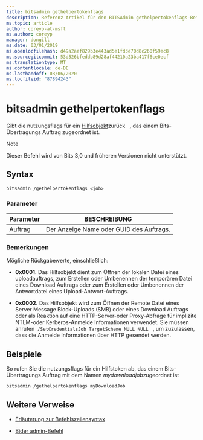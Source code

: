```yaml
---
title: bitsadmin gethelpertokenflags
description: Referenz Artikel für den BITSAdmin gethelpertokenflags-Befehl, der die nutzungsflags für ein Hilfsobjekt zurückgibt, das einem Bits-Übertragungs Auftrag zugeordnet ist.
ms.topic: article
author: coreyp-at-msft
ms.author: coreyp
manager: dongill
ms.date: 03/01/2019
ms.openlocfilehash: d49a2aef829b3e443ad5e1fd3e70d8c260f59ec8
ms.sourcegitcommit: 53d526bfeddb89d28af44210a23ba417f6ce0ecf
ms.translationtype: MT
ms.contentlocale: de-DE
ms.lasthandoff: 08/06/2020
ms.locfileid: "87894243"
---
```

# <a name="bitsadmin-gethelpertokenflags"></a>bitsadmin gethelpertokenflags

Gibt die nutzungsflags für ein [Hilfsobjekt](/windows/win32/bits/helper-tokens-for-bits-transfer-jobs)zurück   , das einem Bits-Übertragungs Auftrag zugeordnet ist.

> [!NOTE]
> Dieser Befehl wird von Bits 3,0 und früheren Versionen nicht unterstützt.

## <a name="syntax"></a>Syntax

```
bitsadmin /gethelpertokenflags <job>
```

### <a name="parameters"></a>Parameter

| Parameter | BESCHREIBUNG |
| -------------- | -------------- |
| Auftrag | Der Anzeige Name oder GUID des Auftrags. |

### <a name="remarks"></a>Bemerkungen

Mögliche Rückgabewerte, einschließlich:

- **0x0001.** Das Hilfsobjekt dient zum Öffnen der lokalen Datei eines uploadauftrags, zum Erstellen oder Umbenennen der temporären Datei eines Download Auftrags oder zum Erstellen oder Umbenennen der Antwortdatei eines Upload-Antwort-Auftrags.

- **0x0002.** Das Hilfsobjekt wird zum Öffnen der Remote Datei eines Server Message Block-Uploads (SMB) oder eines Download Auftrags oder als Reaktion auf eine HTTP-Server-oder Proxy-Abfrage für implizite NTLM-oder Kerberos-Anmelde Informationen verwendet. Sie müssen anrufen  `/SetCredentialsJob TargetScheme NULL NULL`   , um zuzulassen, dass die Anmelde Informationen über HTTP gesendet werden.

## <a name="examples"></a>Beispiele

So rufen Sie die nutzungsflags für ein Hilfstoken ab, das einem Bits-Übertragungs Auftrag mit dem Namen *mydownloadjob*zugeordnet ist

```
bitsadmin /gethelpertokenflags myDownloadJob
```

## <a name="additional-references"></a>Weitere Verweise

- [Erläuterung zur Befehlszeilensyntax](command-line-syntax-key.md)

- [Bider admin-Befehl](bitsadmin.md)
